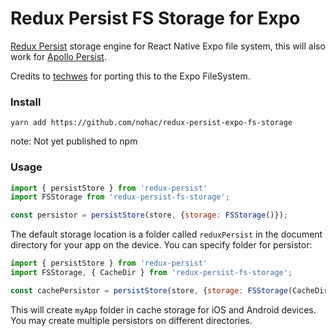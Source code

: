 # Redux Persist FS Storage for Expo

[Redux Persist](https://github.com/rt2zz/redux-persist/) storage engine for React Native Expo file system, this will also work for [Apollo Persist](https://github.com/apollographql/apollo-cache-persist).

Credits to [techwes](https://github.com/techwes/redux-persist-expo-fs-storage) for porting this to the Expo FileSystem.

### Install

```
yarn add https://github.com/nohac/redux-persist-expo-fs-storage
```
note: Not yet published to npm

### Usage

```js
import { persistStore } from 'redux-persist'
import FSStorage from 'redux-persist-fs-storage';

const persistor = persistStore(store, {storage: FSStorage()});
```

The default storage location is a folder called `reduxPersist` in the document directory for your app on the device. You can specify folder for persistor:

```js
import { persistStore } from 'redux-persist'
import FSStorage, { CacheDir } from 'redux-persist-fs-storage';

const cachePersistor = persistStore(store, {storage: FSStorage(CacheDir, 'myApp')});
```

This will create `myApp` folder in cache storage for iOS and Android devices. You may create multiple persistors on different directories.

